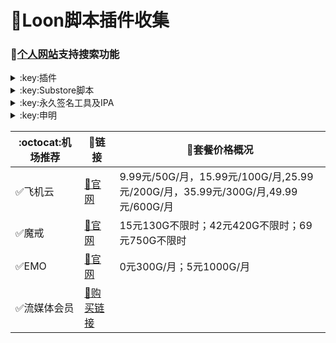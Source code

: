 # :balloon:Loon脚本插件收集  
### 🔔[个人网站](https://yfamily.vercel.app)支持搜索功能

<details>
   <summary>:key:插件</summary>   

🌟加入[插件仓库](https://loons.vercel.app)（原作者peng-ym） 请在[这里](https://github.com/deezertidal/private/issues/2)回复插件路径
|:octocat:插件|:link:链接|:pushpin:操作说明|
|--|--|--|
|:balloon:插件直装|[:link:链接地址](https://yfamily.vercel.app/loon.html)|手机访问
|:balloon:插件仓库|[:link:链接地址](https://loons.vercel.app)|手机访问
|:white_check_mark:4in1|[:link:链接地址](https://yfamily.vercel.app/plugin/4in1.plugin)|配置-插件-粘贴链接
|:white_check_mark:去广告|[:link:链接地址](https://yfamily.vercel.app/plugin/startingad.plugin)|配置-插件-粘贴链接
|:white_check_mark:去广告mix|[:link:链接地址](https://yfamily.vercel.app/plugin/adultra.plugin)|配置-插件-粘贴链接
|:white_check_mark:去广告mix+|[:link:链接地址](https://yfamily.vercel.app/plugin/adultraplus.plugin)|配置-插件-粘贴链接
|:white_check_mark:Sub-Store|[:link:链接地址](https://raw.githubusercontent.com/Peng-YM/Sub-Store/master/config/Loon.plugin)|配置-插件-粘贴链接
|:white_check_mark:百度云加速|[:link:链接地址](https://yfamily.vercel.app/plugin/BaiduCloud.plugin)|配置-插件-粘贴链接
|:white_check_mark:扫描全能王|[:link:链接地址](https://yfamily.vercel.app/plugin/CamScanner.plugin)|配置-插件-粘贴链接
|:white_check_mark:Emby|[:link:链接地址](https://yfamily.vercel.app/plugin/Emby.plugin)|配置-插件-粘贴链接
|:white_check_mark:酷我会员|[:link:链接地址](https://yfamily.vercel.app/plugin/KuwoVip.plugin)|配置-插件-粘贴链接
|:white_check_mark:酷我数字专辑解锁|[:link:链接地址](https://yfamily.vercel.app/plugin/kuwo-unlock.plugin)|配置-插件-粘贴链接
|:white_check_mark:历史价格|[:link:链接地址](https://yfamily.vercel.app/plugin/Price.plugin)|配置-插件-粘贴链接
|:white_check_mark:WPS会员解锁|[:link:链接地址](https://yfamily.vercel.app/plugin/WPS.plugin)|配置-插件-粘贴链接
|:white_check_mark:Nicegram会员解锁|[:link:链接地址](https://yfamily.vercel.app/plugin/nicegram.plugin)|配置-插件-粘贴链接
|:white_check_mark:财新文章解锁|[:link:链接地址](https://yfamily.vercel.app/plugin/caixin.plugin)|配置-插件-粘贴链接
|:white_check_mark:spotify会员解锁|[:link:链接地址](https://yfamily.vercel.app/plugin/SpotifyPremium.plugin)|配置-插件-粘贴链接
|:white_check_mark:SoundCloud Go+|[:link:链接地址](https://yfamily.vercel.app/plugin/soundcloud.plugin)|配置-插件-粘贴链接
|:white_check_mark:切换百度搜索|[:link:链接地址](https://yfamily.vercel.app/plugin/B-Search.plugin)|配置-插件-粘贴链接 地址栏输入bd+空格+关键字
|:white_check_mark:代理链路检测|[:link:链接地址](https://yfamily.vercel.app/plugin/NodeLinkCheck.plugin)|配置-插件-粘贴链接
|:white_check_mark:网络模式切换|[:link:链接地址](https://yfamily.vercel.app/plugin/Running-Mode.plugin)|配置-插件-粘贴链接 自行修改[脚本](https://yfamily.vercel.app/plugin/Running-Mode.js)参数
|:white_check_mark:波点音乐|[:link:链接地址](https://yfamily.vercel.app/plugin/Bodian.plugin)|配置-插件-粘贴链接
|:white_check_mark:禁用iOS更新|[:link:链接地址](https://yfamily.vercel.app/plugin/DisableUpdate.plugin)|配置-插件-粘贴链接
|:white_check_mark:奈飞评分|[:link:链接地址](https://yfamily.vercel.app/plugin/Ratings.plugin)|配置-插件-粘贴链接
|:white_check_mark:番茄小说|[:link:链接地址](https://yfamily.vercel.app/plugin/fanqienovel.plugin)|配置-插件-粘贴链接
|:white_check_mark:TestFlight|[:link:链接地址](https://yfamily.vercel.app/plugin/iRingo_TestFlight.plugin)|配置-插件-粘贴链接
|:white_check_mark:BoxJS|[:link:链接地址](https://raw.githubusercontent.com/chavyleung/scripts/master/box/rewrite/boxjs.rewrite.loon.tf.plugin)|配置-插件-粘贴链接-safari-boxjs.com-添加到主屏幕
|:white_check_mark:Bili换区|[:link:链接地址](https://raw.githubusercontent.com/Coldvvater/Loon/master/Plugin/Bili_Auto_Regions.plugin)|配置-插件-粘贴链接
|:white_check_mark:Q-Search|[:link:链接地址](https://raw.githubusercontent.com/Coldvvater/Loon/master/Plugin/Q-Search.plugin)|配置-插件-粘贴链接（需设置duckduckgo为默认搜索引擎）
|:white_check_mark:豆瓣影视|[:link:链接地址](https://raw.githubusercontent.com/Coldvvater/Loon/master/Plugin/DouBanPlay.plugin)|配置-插件-粘贴链接
|:white_check_mark:字幕增强双语|[:link:链接地址](https://raw.githubusercontent.com/DualSubs/DualSubs/main/plugin/DualSubs.plugin)|配置-插件-粘贴链接
|:white_check_mark:YouTube双语|[:link:链接地址](https://raw.githubusercontent.com/DualSubs/DualSubs/main/plugin/DualSubs.YouTube.plugin)|配置-插件-粘贴链接
|:white_check_mark:签到脚本Cookie获取|[:link:链接地址](https://raw.githubusercontent.com/NobyDa/Script/master/Loon/Loon_GetCookie.plugin)|配置-插件-粘贴链接
|:white_check_mark:TF账户管理|[:link:链接地址](https://raw.githubusercontent.com/NobyDa/Script/master/Loon/Loon_TF_Account.plugin)|配置-插件-粘贴链接
|:white_check_mark:巴哈姆特动画疯|[:link:链接地址](https://raw.githubusercontent.com/NobyDa/Script/master/Loon/Loon_Bahamut_ADS.plugin)|配置-插件-粘贴链接
|:white_check_mark:115网盘|[:link:链接地址](https://raw.githubusercontent.com/Tartarus2014/Loon-Script/master/Plugin/115.plugin)|配置-插件-粘贴链接
|:white_check_mark:节点流媒体支持检测|[:link:链接地址](https://raw.githubusercontent.com/Tartarus2014/Loon-Script/master/Plugin/MediaCheck.plugin)|配置-插件-粘贴链接
|:white_check_mark:微博去广告|[:link:链接地址](https://raw.githubusercontent.com/Tartarus2014/Loon-Script/master/Plugin/Block/WeiboAds.plugin)|配置-插件-粘贴链接
|:white_check_mark:知乎去广告|[:link:链接地址](https://raw.githubusercontent.com/Tartarus2014/Loon-Script/master/Plugin/Block/ZhiHu.plugin)|配置-插件-粘贴链接
|:white_check_mark:跳过代理检测|[:link:链接地址](https://raw.githubusercontent.com/Tartarus2014/Loon-Script/master/Plugin/skip-proxy.plugin)|配置-插件-粘贴链接
|:white_check_mark:DNS解析|[:link:链接地址](https://raw.githubusercontent.com/VirgilClyne/VirgilClyne/main/modules/DNS/DNS.plugin)|配置-插件-粘贴链接
|:white_check_mark:iOS天气|[:link:链接地址](https://raw.githubusercontent.com/VirgilClyne/iRingo/main/plugin/Weather.plugin)|配置-插件-粘贴链接
|:white_check_mark:iOS定位|[:link:链接地址](https://raw.githubusercontent.com/VirgilClyne/iRingo/main/plugin/Location.plugin)|配置-插件-粘贴链接
|:white_check_mark:iOSMitM|[:link:链接地址](https://raw.githubusercontent.com/VirgilClyne/iRingo/main/plugin/MitM.plugin)|配置-插件-粘贴链接
|:white_check_mark:Siri|[:link:链接地址](https://raw.githubusercontent.com/VirgilClyne/iRingo/main/plugin/Siri.plugin)|配置-插件-粘贴链接
|:white_check_mark:Apple News|[:link:链接地址](https://raw.githubusercontent.com/VirgilClyne/iRingo/main/plugin/News.plugin)|配置-插件-粘贴链接
|:white_check_mark:Apple TV|[:link:链接地址](https://raw.githubusercontent.com/VirgilClyne/iRingo/main/plugin/TV.plugin)|配置-插件-粘贴链接
|:white_check_mark:流利说解锁|[:link:链接地址](https://yfamily.vercel.app/plugin/lls.plugin)|配置-插件-粘贴链接
|:white_check_mark:JibJab|[:link:链接地址](https://yfamily.vercel.app/plugin/jibjab.plugin)|配置-插件-粘贴链接
|:white_check_mark:Mix Camera|[:link:链接地址](https://yfamily.vercel.app/plugin/mix.plugin)|配置-插件-粘贴链接
|:white_check_mark:Picsart|[:link:链接地址](https://yfamily.vercel.app/plugin/picsart.plugin)|配置-插件-粘贴链接
|:white_check_mark:Polarr|[:link:链接地址](https://yfamily.vercel.app/plugin/polarr.plugin)|配置-插件-粘贴链接
|:white_check_mark:皮皮虾|[:link:链接地址](https://yfamily.vercel.app/plugin/ppx.plugin)|配置-插件-粘贴链接
|:white_check_mark:VSCO|[:link:链接地址](https://yfamily.vercel.app/plugin/vsco.plugin)|配置-插件-粘贴链接
|:white_check_mark:小影|[:link:链接地址](https://yfamily.vercel.app/plugin/xiaoying.plugin)|配置-插件-粘贴链接
|:white_check_mark:香蕉视频|[:link:链接地址](https://yfamily.vercel.app/plugin/xjsp.plugin)|配置-插件-粘贴链接
|:white_check_mark:ColorWidgets小组件|[:link:链接地址](https://yfamily.vercel.app/plugin/colorwidgets.plugin)|配置-插件-粘贴链接
|:white_check_mark:Alarmy闹钟解锁|[:link:链接地址](https://yfamily.vercel.app/plugin/alarmy.plugin)|配置-插件-粘贴链接
|:white_check_mark:彩云天气提醒|[:link:链接地址](https://yfamily.vercel.app/plugin/caiyun.plugin)|配置-插件-粘贴链接
|:white_check_mark:Aloha浏览器|[:link:链接地址](https://yfamily.vercel.app/plugin/aloha.plugin)|配置-插件-粘贴链接
|:white_check_mark:BedtimeFan助眠风扇|[:link:链接地址](https://yfamily.vercel.app/plugin/BedtimeFan.plugin)|配置-插件-粘贴链接
|:white_check_mark:Bazaart解锁|[:link:链接地址](https://yfamily.vercel.app/plugin/bazaart.plugin)|配置-插件-粘贴链接
|:white_check_mark:DailyYoga解锁|[:link:链接地址](https://yfamily.vercel.app/plugin/daily-yoga.plugin)|配置-插件-粘贴链接
|:white_check_mark:Darkroom解锁|[:link:链接地址](https://yfamily.vercel.app/plugin/darkroom.plugin)|配置-插件-粘贴链接
|:white_check_mark:Fabulous解锁|[:link:链接地址](https://yfamily.vercel.app/plugin/fabulous.plugin)|配置-插件-粘贴链接
|:white_check_mark:Invideo解锁|[:link:链接地址](https://yfamily.vercel.app/plugin/invideo.plugin)|配置-插件-粘贴链接
|:white_check_mark:忆飞Gif解锁|[:link:链接地址](https://yfamily.vercel.app/plugin/giftr.plugin)|配置-插件-粘贴链接
|:white_check_mark:句读解锁|[:link:链接地址](https://yfamily.vercel.app/plugin/judou.plugin)|配置-插件-粘贴链接
|:white_check_mark:Kika会员解锁|[:link:链接地址](https://yfamily.vercel.app/plugin/kika.plugin)|配置-插件-粘贴链接
|:white_check_mark:Mojo会员解锁|[:link:链接地址](https://yfamily.vercel.app/plugin/mojo.plugin)|配置-插件-粘贴链接
|:white_check_mark:Musixmatch解锁|[:link:链接地址](https://yfamily.vercel.app/plugin/musixmatch.plugin)|配置-插件-粘贴链接
|:white_check_mark:MyFitnessPal解锁|[:link:链接地址](https://yfamily.vercel.app/plugin/myfitnesspal.plugin)|配置-插件-粘贴链接
|:white_check_mark:Now冥想解锁|[:link:链接地址](https://yfamily.vercel.app/plugin/now.plugin)|配置-插件-粘贴链接
|:white_check_mark:奶由壁纸解锁|[:link:链接地址](https://yfamily.vercel.app/plugin/nybz.plugin)|配置-插件-粘贴链接
|:white_check_mark:Piccollage解锁|[:link:链接地址](https://yfamily.vercel.app/plugin/piccollage.plugin)|配置-插件-粘贴链接
|:white_check_mark:Pixelcut解锁|[:link:链接地址](https://yfamily.vercel.app/plugin/pixelcut.plugin)|配置-插件-粘贴链接
|:white_check_mark:时光手账解锁|[:link:链接地址](https://yfamily.vercel.app/plugin/sgsz.plugin)|配置-插件-粘贴链接
|:white_check_mark:ShadowLink解锁会员节点|[:link:链接地址](https://yfamily.vercel.app/plugin/shadowlinkvpn.plugin)|配置-插件-粘贴链接
|:white_check_mark:Smallpdf解锁|[:link:链接地址](https://yfamily.vercel.app/plugin/smallpdf.plugin)|配置-插件-粘贴链接
|:white_check_mark:Tangerine解锁|[:link:链接地址](https://yfamily.vercel.app/plugin/tangerine.plugin)|配置-插件-粘贴链接
|:white_check_mark:Ten Percent解锁|[:link:链接地址](https://yfamily.vercel.app/plugin/tenpercent.plugin)|配置-插件-粘贴链接
|:white_check_mark:迅雷会员解锁|[:link:链接地址](https://yfamily.vercel.app/plugin/thunder.plugin)|配置-插件-粘贴链接
|:white_check_mark:Workout For Women解锁|[:link:链接地址](https://yfamily.vercel.app/plugin/wfw.plugin)|配置-插件-粘贴链接
|:white_check_mark:Widgetsmith解锁|[:link:链接地址](https://yfamily.vercel.app/plugin/widgetsmith.plugin)|配置-插件-粘贴链接
|:white_check_mark:万能变声器解锁|[:link:链接地址](https://yfamily.vercel.app/plugin/wnbsq.plugin)|配置-插件-粘贴链接
|:white_check_mark:指尖时光解锁会员|[:link:链接地址](https://yfamily.vercel.app/plugin/zjsg.plugin)|配置-插件-粘贴链接
|:white_check_mark:傲软抠图会员|[:link:链接地址](https://yfamily.vercel.app/plugin/apowersoft.plugin)|配置-插件-粘贴链接
|:white_check_mark:Appraven Pro|[:link:链接地址](https://yfamily.vercel.app/plugin/appraven.plugin)|配置-插件-粘贴链接
|:white_check_mark:布丁锁屏|[:link:链接地址](https://yfamily.vercel.app/plugin/bdsp.plugin)|配置-插件-粘贴链接
|:white_check_mark:Bilibili 1080P|[:link:链接地址](https://yfamily.vercel.app/plugin/bili.plugin)|配置-插件-粘贴链接
|:white_check_mark:BOOM会员解锁|[:link:链接地址](https://yfamily.vercel.app/plugin/boom.plugin)|配置-插件-粘贴链接
|:white_check_mark:克拉壁纸|[:link:链接地址](https://yfamily.vercel.app/plugin/clarity.plugin)|配置-插件-粘贴链接
|:white_check_mark:彩云天气SVIP|[:link:链接地址](https://yfamily.vercel.app/plugin/colorweather.plugin)|配置-插件-粘贴链接
|:white_check_mark:Ellabook VIP|[:link:链接地址](https://yfamily.vercel.app/plugin/ellabook.plugin)|配置-插件-粘贴链接
|:white_check_mark:Fimo Pro|[:link:链接地址](https://yfamily.vercel.app/plugin/fimo.plugin)|配置-插件-粘贴链接
|:white_check_mark:i Love PDF解锁|[:link:链接地址](https://yfamily.vercel.app/plugin/ilovepdf.plugin)|配置-插件-粘贴链接
|:white_check_mark:美图秀秀VIP|[:link:链接地址](https://yfamily.vercel.app/plugin/meituxx.plugin)|配置-插件-粘贴链接
|:white_check_mark:起伏会员解锁|[:link:链接地址](https://yfamily.vercel.app/plugin/qifu.plugin)|配置-插件-粘贴链接
|:white_check_mark:Symbolab Pro|[:link:链接地址](https://yfamily.vercel.app/plugin/symbolab.plugin)|配置-插件-粘贴链接
|:white_check_mark:Pixiv Show|[:link:链接地址](https://raw.githubusercontent.com/I-am-R-E/Functional-Store-Hub/Master/PixivShow/Loon.plugin)|配置-插件-粘贴链接
|:white_check_mark:B612咔叽|[:link:链接地址](https://yfamily.vercel.app/plugin/b612.plugin)|配置-插件-粘贴链接
|:white_check_mark:儿歌点点会员|[:link:链接地址](https://yfamily.vercel.app/plugin/egdd.plugin)|配置-插件-粘贴链接
|:white_check_mark:hyperweb会员解锁|[:link:链接地址](https://yfamily.vercel.app/plugin/hyperweb.plugin)|配置-插件-粘贴链接
|:white_check_mark:Molycam会员|[:link:链接地址](https://yfamily.vercel.app/plugin/molycam.plugin)|配置-插件-粘贴链接
|:white_check_mark:Photomath会员|[:link:链接地址](https://yfamily.vercel.app/plugin/photomath.plugin)|配置-插件-粘贴链接
|:white_check_mark:西窗烛解锁|[:link:链接地址](https://yfamily.vercel.app/plugin/xcz.plugin)|配置-插件-粘贴链接
|:white_check_mark:Accuweather解锁|[:link:链接地址](https://yfamily.vercel.app/plugin/accu.plugin)|配置-插件-粘贴链接
|:white_check_mark:Meistertask解锁|[:link:链接地址](https://yfamily.vercel.app/plugin/meistertask.plugin)|配置-插件-粘贴链接
|:white_check_mark:一言解锁|[:link:链接地址](https://yfamily.vercel.app/plugin/yiyan.plugin)|配置-插件-粘贴链接
|:white_check_mark:Fantastical解锁|[:link:链接地址](https://yfamily.vercel.app/plugin/fantastical.plugin)|配置-插件-粘贴链接
|:white_check_mark:云听解锁|[:link:链接地址](https://yfamily.vercel.app/plugin/yunting.plugin)|配置-插件-粘贴链接
|:white_check_mark:豌豆清单解锁|[:link:链接地址](https://yfamily.vercel.app/plugin/wdqd.plugin)|配置-插件-粘贴链接
|:white_check_mark:EMMO解锁|[:link:链接地址](https://yfamily.vercel.app/plugin/emmo.plugin)|配置-插件-粘贴链接
|:white_check_mark:小习惯解锁|[:link:链接地址](https://yfamily.vercel.app/plugin/xxg.plugin)|配置-插件-粘贴链接
|:white_check_mark:读书笔记解锁|[:link:链接地址](https://yfamily.vercel.app/plugin/dsbj.plugin)|配置-插件-粘贴链接
|:white_check_mark:斑马海报解锁|[:link:链接地址](https://yfamily.vercel.app/plugin/zebra.plugin)|配置-插件-粘贴链接
|:white_check_mark:My Plate解锁|[:link:链接地址](https://yfamily.vercel.app/plugin/myplate.plugin)|配置-插件-粘贴链接
|❌I AM解锁|[:link:链接地址](https://yfamily.vercel.app/plugin/iam.plugin)|配置-插件-粘贴链接
|:white_check_mark:iMuseum解锁|[:link:链接地址](https://yfamily.vercel.app/plugin/imuseum.plugin)|配置-插件-粘贴链接
|:white_check_mark:Audiomack解锁|[:link:链接地址](https://yfamily.vercel.app/plugin/audiomack.plugin)|配置-插件-粘贴链接
|:white_check_mark:Grammarly解锁|[:link:链接地址](https://yfamily.vercel.app/plugin/grammarly.plugin)|配置-插件-粘贴链接
|:white_check_mark:TOKCAM解锁|[:link:链接地址](https://yfamily.vercel.app/plugin/tokcam.plugin)|配置-插件-粘贴链接
|:white_check_mark:图图记账解锁|[:link:链接地址](https://yfamily.vercel.app/plugin/tutu.plugin)|配置-插件-粘贴链接
|:white_check_mark:WallCraft解锁|[:link:链接地址](https://yfamily.vercel.app/plugin/wallcraft.plugin)|配置-插件-粘贴链接
|:white_check_mark:新语听书解锁|[:link:链接地址](https://yfamily.vercel.app/plugin/xyts.plugin)|配置-插件-粘贴链接
|:white_check_mark:一甜相机解锁|[:link:链接地址](https://yfamily.vercel.app/plugin/yitian.plugin)|配置-插件-粘贴链接
|:white_check_mark:Grow解锁|[:link:链接地址](https://yfamily.vercel.app/plugin/grow.plugin)|配置-插件-粘贴链接
|:white_check_mark:Xmind思维导图|[:link:链接地址](https://yfamily.vercel.app/plugin/xmind.plugin)|配置-插件-粘贴链接
|:white_check_mark:微信公众号去广告|[:link:链接地址](https://yfamily.vercel.app/plugin/wechatad.plugin)|配置-插件-粘贴链接
|:white_check_mark:微博去广告|[:link:链接地址](https://yfamily.vercel.app/plugin/weiboad.plugin)|配置-插件-粘贴链接
|:white_check_mark:哔哩哔哩去广告|[:link:链接地址](https://yfamily.vercel.app/plugin/biliad.plugin)|配置-插件-粘贴链接
|:white_check_mark:喜马拉雅去广告|[:link:链接地址](https://yfamily.vercel.app/plugin/xmlyad.plugin)|配置-插件-粘贴链接
|:white_check_mark:网易蜗牛阅读|[:link:链接地址](https://yfamily.vercel.app/plugin/wnds.plugin)|配置-插件-粘贴链接
|:white_check_mark:马卡龙玩图|[:link:链接地址](https://yfamily.vercel.app/plugin/mklwt.plugin)|配置-插件-粘贴链接
|:white_check_mark:第一弹解锁|[:link:链接地址](https://yfamily.vercel.app/plugin/dyd.plugin)|配置-插件-粘贴链接
|:white_check_mark:海豚记账本|[:link:链接地址](https://yfamily.vercel.app/plugin/htjzb.plugin)|配置-插件-粘贴链接
|:white_check_mark:PEAK解锁|[:link:链接地址](https://yfamily.vercel.app/plugin/peak.plugin)|配置-插件-粘贴链接
|:white_check_mark:Pillow解锁|[:link:链接地址](https://yfamily.vercel.app/plugin/pillow.plugin)|配置-插件-粘贴链接
|:white_check_mark:PocketLists解锁|[:link:链接地址](https://yfamily.vercel.app/plugin/pocketlists.plugin)|配置-插件-粘贴链接
|:white_check_mark:知音漫客解锁|[:link:链接地址](https://yfamily.vercel.app/plugin/zymk.plugin)|配置-插件-粘贴链接
|:white_check_mark:有道云笔记解锁|[:link:链接地址](https://yfamily.vercel.app/plugin/ydybj.plugin)|配置-插件-粘贴链接
|:white_check_mark:Vista看天下解锁|[:link:链接地址](https://yfamily.vercel.app/plugin/vista.plugin)|配置-插件-粘贴链接
|:white_check_mark:PhotosShop Express会员解锁|[:link:链接地址](https://yfamily.vercel.app/plugin/photoshop.plugin)|配置-插件-粘贴链接
|:white_check_mark:人人视频去广告|[:link:链接地址](https://yfamily.vercel.app/plugin/rrsp.plugin)|配置-插件-粘贴链接
|:white_check_mark:七猫小说解锁|[:link:链接地址](https://yfamily.vercel.app/plugin/qmxs.plugin)|配置-插件-粘贴链接
|:white_check_mark:漫画台小程序解锁|[:link:链接地址](https://yfamily.vercel.app/plugin/mht.plugin)|配置-插件-粘贴链接
|:white_check_mark:Notability解锁|[:link:链接地址](https://yfamily.vercel.app/plugin/notability.plugin)|配置-插件-粘贴链接
|:white_check_mark:爱美剧解锁|[:link:链接地址](https://yfamily.vercel.app/plugin/amj.plugin)|配置-插件-粘贴链接
|:white_check_mark:白描黄金会员|[:link:链接地址](https://yfamily.vercel.app/plugin/baimiao.plugin)|配置-插件-粘贴链接
|:white_check_mark:OldRoll相机解锁|[:link:链接地址](https://yfamily.vercel.app/plugin/oldroll.plugin)|配置-插件-粘贴链接
|:white_check_mark:少年得到解锁会员|[:link:链接地址](https://yfamily.vercel.app/plugin/sndd.plugin)|配置-插件-粘贴链接
|:white_check_mark:大蓝鲸|[:link:链接地址](https://yfamily.vercel.app/plugin/dalanjing.plugin)|配置-插件-粘贴链接
|:white_check_mark:螺畤大语文解锁会员|[:link:链接地址](https://yfamily.vercel.app/plugin/lsdyw.plugin)|配置-插件-粘贴链接
|:white_check_mark:语文趣配音解锁会员|[:link:链接地址](https://yfamily.vercel.app/plugin/ywqpy.plugin)|配置-插件-粘贴链接
|:white_check_mark:配音秀解锁会员|[:link:链接地址](https://yfamily.vercel.app/plugin/pyx.plugin)|配置-插件-粘贴链接
|:white_check_mark:纸条年度会员解锁|[:link:链接地址](https://yfamily.vercel.app/plugin/zhitiao.plugin)|配置-插件-粘贴链接
|:white_check_mark:石墨文档解锁|[:link:链接地址](https://yfamily.vercel.app/plugin/smwd.plugin)|配置-插件-粘贴链接
|:white_check_mark:美篇解锁vip|[:link:链接地址](https://yfamily.vercel.app/plugin/meipian.plugin)|配置-插件-粘贴链接
|:white_check_mark:Adobe LightRoom解锁|[:link:链接地址](https://yfamily.vercel.app/plugin/lightroom.plugin)|配置-插件-粘贴链接
|:white_check_mark:Calm解锁|[:link:链接地址](https://yfamily.vercel.app/plugin/calm.plugin)|配置-插件-粘贴链接
|:white_check_mark:NFC门禁卡公交卡|[:link:链接地址](https://yfamily.vercel.app/plugin/nfc.plugin)|配置-插件-粘贴链接
|:white_check_mark:搜图神器|[:link:链接地址](https://yfamily.vercel.app/plugin/stsq.plugin)|配置-插件-粘贴链接
|:white_check_mark:https抓包|[:link:链接地址](https://yfamily.vercel.app/plugin/https.plugin)|配置-插件-粘贴链接
|:white_check_mark:SSA丝社|[:link:链接地址](https://yfamily.vercel.app/plugin/ssa.plugin)|配置-插件-粘贴链接
|:white_check_mark:小小优趣|[:link:链接地址](https://yfamily.vercel.app/plugin/xxyq.plugin)|配置-插件-粘贴链接
|:white_check_mark:幻影相册|[:link:链接地址](https://yfamily.vercel.app/plugin/hyxc.plugin)|配置-插件-粘贴链接
|:white_check_mark:精塾国学|[:link:链接地址](https://yfamily.vercel.app/plugin/jsgx.plugin)|配置-插件-粘贴链接
|:white_check_mark:PrettyUp|[:link:链接地址](https://yfamily.vercel.app/plugin/prettyup.plugin)|配置-插件-粘贴链接
|:white_check_mark:Cubox|[:link:链接地址](https://yfamily.vercel.app/plugin/cubox.plugin)|配置-插件-粘贴链接
|:white_check_mark:pandora订阅管理|[:link:链接地址](https://yfamily.vercel.app/plugin/pandora.plugin)|配置-插件-粘贴链接
|:white_check_mark:微信阅读积分兑换|[:link:链接地址](https://yfamily.vercel.app/plugin/wechatread.plugin)|请查阅脚本内教程
|:white_check_mark:来音智能陪练|[:link:链接地址](https://yfamily.vercel.app/plugin/ly.plugin)|配置-插件-粘贴链接
|:white_check_mark:熊掌记|[:link:链接地址](https://yfamily.vercel.app/plugin/xzj.plugin)|配置-插件-粘贴链接
|❌Notboring解锁|[:link:链接地址](https://yfamily.vercel.app/plugin/notboring.plugin)|配置-插件-粘贴链接
|:white_check_mark:如期扫码解锁|[:link:链接地址](https://yfamily.vercel.app/plugin/rq.plugin)|配置-插件-粘贴链接
|:white_check_mark:CEO周课|[:link:链接地址](https://yfamily.vercel.app/plugin/ceo.plugin)|配置-插件-粘贴链接
|:white_check_mark:Fileball|[:link:链接地址](https://yfamily.vercel.app/plugin/fileball.plugin)|配置-插件-粘贴链接
|:white_check_mark:1blocker|[:link:链接地址](https://yfamily.vercel.app/plugin/1blocker.plugin)|配置-插件-粘贴链接
|:white_check_mark:AI换脸秀|[:link:链接地址](https://yfamily.vercel.app/plugin/ai.plugin)|配置-插件-粘贴链接
|:white_check_mark:proknockout|[:link:链接地址](https://yfamily.vercel.app/plugin/proknockout.plugin)|配置-插件-粘贴链接
|:white_check_mark:青柠海报|[:link:链接地址](https://yfamily.vercel.app/plugin/qnhb.plugin)|配置-插件-粘贴链接
|:white_check_mark:FainTV|[:link:链接地址](https://yfamily.vercel.app/plugin/faintv.plugin)|配置-插件-粘贴链接
|:white_check_mark:微信听书|[:link:链接地址](https://yfamily.vercel.app/plugin/wxts.plugin)|配置-插件-粘贴链接
|:white_check_mark:人民日报去广告|[:link:链接地址](https://yfamily.vercel.app/plugin/rmrb.plugin)|配置-插件-粘贴链接
|:white_check_mark:爱企查|[:link:链接地址](https://yfamily.vercel.app/plugin/aqc.plugin)|配置-插件-粘贴链接
|:white_check_mark:微信读书免费卡解锁|[:link:链接地址](https://yfamily.vercel.app/plugin/wxds.plugin)|配置-插件-粘贴链接
|:white_check_mark:chic|[:link:链接地址](https://yfamily.vercel.app/plugin/chic.plugin)|配置-插件-粘贴链接
|:white_check_mark:有道词典|[:link:链接地址](https://yfamily.vercel.app/plugin/ydcd.plugin)|配置-插件-粘贴链接
|:white_check_mark:一路听天下|[:link:链接地址](https://yfamily.vercel.app/plugin/ylttx.plugin)|配置-插件-粘贴链接
|:white_check_mark:网速测试大师|[:link:链接地址](https://yfamily.vercel.app/plugin/wscsds.plugin)|配置-插件-粘贴链接
|:white_check_mark:网速管家|[:link:链接地址](https://yfamily.vercel.app/plugin/wsgj.plugin)|配置-插件-粘贴链接
|:white_check_mark:EFEKT美易|[:link:链接地址](https://yfamily.vercel.app/plugin/efekt.plugin)|配置-插件-粘贴链接
|:white_check_mark:WPS稻壳|[:link:链接地址](https://yfamily.vercel.app/plugin/doc.plugin)|配置-插件-粘贴链接
|:white_check_mark:米克锁屏|[:link:链接地址](https://yfamily.vercel.app/plugin/mksp.plugin)|配置-插件-粘贴链接
|:white_check_mark:阿布睡前故事|[:link:链接地址](https://yfamily.vercel.app/plugin/absqgs.plugin)|配置-插件-粘贴链接
|:white_check_mark:collart|[:link:链接地址](https://yfamily.vercel.app/plugin/collart.plugin)|配置-插件-粘贴链接
|:white_check_mark:博商小麦|[:link:链接地址](https://yfamily.vercel.app/plugin/bsxm.plugin)|配置-插件-粘贴链接
|:white_check_mark:MEMRISE|[:link:链接地址](https://yfamily.vercel.app/plugin/memrise.plugin)|配置-插件-粘贴链接
|:white_check_mark:堆糖|[:link:链接地址](https://yfamily.vercel.app/plugin/duitang.plugin)|配置-插件-粘贴链接
|:white_check_mark:Flomo|[:link:链接地址](https://yfamily.vercel.app/plugin/folomo.plugin)|配置-插件-粘贴链接
|:white_check_mark:APTV|[:link:链接地址](https://yfamily.vercel.app/plugin/aptv.plugin)|配置-插件-粘贴链接
|:white_check_mark:香哈菜谱大全|[:link:链接地址](https://yfamily.vercel.app/plugin/cp.plugin)|配置-插件-粘贴链接
|:white_check_mark:长相思|[:link:链接地址](https://yfamily.vercel.app/plugin/cxs.plugin)|配置-插件-粘贴链接
|:white_check_mark:电子请柬制作|[:link:链接地址](https://yfamily.vercel.app/plugin/dzqj.plugin)|配置-插件-粘贴链接
|:white_check_mark:黄油相机|[:link:链接地址](https://yfamily.vercel.app/plugin/hyxj.plugin)|配置-插件-粘贴链接
|:white_check_mark:Lingokids|[:link:链接地址](https://yfamily.vercel.app/plugin/lingokids.plugin)|配置-插件-粘贴链接
|:white_check_mark:百度文库阅读解锁|[:link:链接地址](https://yfamily.vercel.app/plugin/bdwk.plugin)|配置-插件-粘贴链接
|:white_check_mark:Craft|[:link:链接地址](https://yfamily.vercel.app/plugin/craft.plugin)|配置-插件-粘贴链接
|:white_check_mark:Panda小组件|[:link:链接地址](https://yfamily.vercel.app/plugin/panda.plugin)|配置-插件-粘贴链接
|:white_check_mark:Keep|[:link:链接地址](https://yfamily.vercel.app/plugin/keep.plugin)|配置-插件-粘贴链接
|:white_check_mark:Documents|[:link:链接地址](https://yfamily.vercel.app/plugin/documents.plugin)|配置-插件-粘贴链接
|:white_check_mark:Planny|[:link:链接地址](https://yfamily.vercel.app/plugin/planny.plugin)|配置-插件-粘贴链接
|:white_check_mark:Ego Reader|[:link:链接地址](https://yfamily.vercel.app/plugin/ego.plugin)|配置-插件-粘贴链接
|:white_check_mark:极速扫描仪|[:link:链接地址](https://yfamily.vercel.app/plugin/jssmy.plugin)|配置-插件-粘贴链接
|:white_check_mark:指尖笔记|[:link:链接地址](https://yfamily.vercel.app/plugin/zjbj.plugin)|配置-插件-粘贴链接
|:white_check_mark:钱迹|[:link:链接地址](https://yfamily.vercel.app/plugin/qj.plugin)|配置-插件-粘贴链接
|:white_check_mark:Agenda|[:link:链接地址](https://yfamily.vercel.app/plugin/agenda.plugin)|配置-插件-粘贴链接
|:white_check_mark:多重搜索|[:link:链接地址](https://yfamily.vercel.app/plugin/multisearch.plugin)|配置-插件-粘贴链接
|:white_check_mark:即刻运动|[:link:链接地址](https://yfamily.vercel.app/plugin/jkyd.plugin)|配置-插件-粘贴链接
|:white_check_mark:Day One|[:link:链接地址](https://yfamily.vercel.app/plugin/dayone.plugin)|配置-插件-粘贴链接
|:white_check_mark:Usage|[:link:链接地址](https://yfamily.vercel.app/plugin/usage.plugin)|配置-插件-粘贴链接
|:white_check_mark:谜底时钟|[:link:链接地址](https://yfamily.vercel.app/plugin/mdsz.plugin)|配置-插件-粘贴链接
|:white_check_mark:MoenyThings|[:link:链接地址](https://yfamily.vercel.app/plugin/moneythings.plugin)|配置-插件-粘贴链接
|:white_check_mark:手机扫描仪|[:link:链接地址](https://yfamily.vercel.app/plugin/sjsmy.plugin)|配置-插件-粘贴链接
|:white_check_mark:Sorted|[:link:链接地址](https://yfamily.vercel.app/plugin/sorted.plugin)|配置-插件-粘贴链接
|:white_check_mark:尽简衣橱|[:link:链接地址](https://yfamily.vercel.app/plugin/jjyc.plugin)|配置-插件-粘贴链接
|:white_check_mark:看理想|[:link:链接地址](https://yfamily.vercel.app/plugin/klx.plugin)|配置-插件-粘贴链接
|:white_check_mark:目标地图|[:link:链接地址](https://yfamily.vercel.app/plugin/mbdt.plugin)|配置-插件-粘贴链接
|:white_check_mark:拼图酱|[:link:链接地址](https://yfamily.vercel.app/plugin/ptj.plugin)|配置-插件-粘贴链接
|:white_check_mark:向日葵阅读|[:link:链接地址](https://yfamily.vercel.app/plugin/xrk.plugin)|配置-插件-粘贴链接
|:white_check_mark:卡片日记|[:link:链接地址](https://yfamily.vercel.app/plugin/kprj.plugin)|配置-插件-粘贴链接
|:white_check_mark:莉景天气|[:link:链接地址](https://yfamily.vercel.app/plugin/ljtq.plugin)|配置-插件-粘贴链接
|:white_check_mark:Motivation|[:link:链接地址](https://yfamily.vercel.app/plugin/motivation.plugin)|配置-插件-粘贴链接
|:white_check_mark:PDF Viewer|[:link:链接地址](https://yfamily.vercel.app/plugin/pdfviewer.plugin)|配置-插件-粘贴链接
|:white_check_mark:Percento|[:link:链接地址](https://yfamily.vercel.app/plugin/percento.plugin)|配置-插件-粘贴链接
|:white_check_mark:Pixelance|[:link:链接地址](https://yfamily.vercel.app/plugin/pixelance.plugin)|配置-插件-粘贴链接
|:white_check_mark:Retake|[:link:链接地址](https://yfamily.vercel.app/plugin/retake.plugin)|配置-插件-粘贴链接
|:white_check_mark:色采|[:link:链接地址](https://yfamily.vercel.app/plugin/sc.plugin)|配置-插件-粘贴链接
|:white_check_mark:闪萌表情|[:link:链接地址](https://yfamily.vercel.app/plugin/smbq.plugin)|配置-插件-粘贴链接
|:white_check_mark:音频剪辑|[:link:链接地址](https://yfamily.vercel.app/plugin/ypjj.plugin)|配置-插件-粘贴链接
|:white_check_mark:Varlens|[:link:链接地址](https://yfamily.vercel.app/plugin/varlens.plugin)|配置-插件-粘贴链接
|:white_check_mark:一木记账|[:link:链接地址](https://yfamily.vercel.app/plugin/ymjz.plugin)|配置-插件-粘贴链接
|:white_check_mark:Drafts|[:link:链接地址](https://yfamily.vercel.app/plugin/drafts.plugin)|配置-插件-粘贴链接
|:white_check_mark:叮叮水印相机|[:link:链接地址](https://yfamily.vercel.app/plugin/ddsyxj.plugin)|配置-插件-粘贴链接
|:white_check_mark:Emote|[:link:链接地址](https://yfamily.vercel.app/plugin/emote.plugin)|配置-插件-粘贴链接
|:white_check_mark:灵敢足迹|[:link:链接地址](https://yfamily.vercel.app/plugin/lgzj.plugin)|配置-插件-粘贴链接
|:white_check_mark:7分钟HIIT运动|[:link:链接地址](https://yfamily.vercel.app/plugin/seven.plugin)|配置-插件-粘贴链接
|:white_check_mark:私密相册管家|[:link:链接地址](https://yfamily.vercel.app/plugin/smxcgj.plugin)|配置-插件-粘贴链接
|:white_check_mark:FitnessView|[:link:链接地址](https://yfamily.vercel.app/plugin/fnv.plugin)|配置-插件-粘贴链接
|:white_check_mark:TODO清单|[:link:链接地址](https://yfamily.vercel.app/plugin/todo.plugin)|配置-插件-粘贴链接
|:white_check_mark:淘票票评分|[:link:链接地址](https://yfamily.vercel.app/plugin/tpp.plugin)|配置-插件-粘贴链接
|:white_check_mark:天天豆|[:link:链接地址](https://yfamily.vercel.app/plugin/ttd.plugin)|配置-插件-粘贴链接
|:white_check_mark:咖映|[:link:链接地址](https://yfamily.vercel.app/plugin/ky.plugin)|配置-插件-粘贴链接
|:white_check_mark:VCUS|[:link:链接地址](https://yfamily.vercel.app/plugin/vcus.plugin)|配置-插件-粘贴链接
|:white_check_mark:傲软PDF编辑|[:link:链接地址](https://yfamily.vercel.app/plugin/arpdfbj.plugin)|配置-插件-粘贴链接
|:white_check_mark:傲软投屏|[:link:链接地址](https://yfamily.vercel.app/plugin/artp.plugin)|配置-插件-粘贴链接
|:white_check_mark:幻休|[:link:链接地址](https://yfamily.vercel.app/plugin/hx.plugin)|配置-插件-粘贴链接
|:white_check_mark:绘影字幕|[:link:链接地址](https://yfamily.vercel.app/plugin/hyzm.plugin)|配置-插件-粘贴链接
|:white_check_mark:汇中考|[:link:链接地址](https://yfamily.vercel.app/plugin/hzk.plugin)|配置-插件-粘贴链接
|:white_check_mark:iScreen|[:link:链接地址](https://yfamily.vercel.app/plugin/iscreen.plugin)|配置-插件-粘贴链接
|:white_check_mark:小组件盒子|[:link:链接地址](https://yfamily.vercel.app/plugin/xzjhz.plugin)|配置-插件-粘贴链接
|:white_check_mark:佐糖|[:link:链接地址](https://yfamily.vercel.app/plugin/zt.plugin)|配置-插件-粘贴链接
|:white_check_mark:飞鱼计划|[:link:链接地址](https://yfamily.vercel.app/plugin/fyjh.plugin)|配置-插件-粘贴链接
|:white_check_mark:过期啦|[:link:链接地址](https://yfamily.vercel.app/plugin/gql.plugin)|配置-插件-粘贴链接
|:white_check_mark:乃糖小组件|[:link:链接地址](https://yfamily.vercel.app/plugin/nt.plugin)|配置-插件-粘贴链接
|:white_check_mark:一书一课|[:link:链接地址](https://yfamily.vercel.app/plugin/ysyk.plugin)|配置-插件-粘贴链接
|:white_check_mark:充电助手|[:link:链接地址](https://yfamily.vercel.app/plugin/cdzs.plugin)|配置-插件-粘贴链接
|:white_check_mark:电视家|[:link:链接地址](https://yfamily.vercel.app/plugin/dsj.plugin)|配置-插件-粘贴链接
|:white_check_mark:Endel|[:link:链接地址](https://yfamily.vercel.app/plugin/endel.plugin)|配置-插件-粘贴链接
|:white_check_mark:格至日记|[:link:链接地址](https://yfamily.vercel.app/plugin/gzrj.plugin)|配置-插件-粘贴链接
|:white_check_mark:高德地图去广告|[:link:链接地址](https://yfamily.vercel.app/plugin/gddt.plugin)|配置-插件-粘贴链接
|:white_check_mark:好事发生|[:link:链接地址](https://yfamily.vercel.app/plugin/hsfs.plugin)|配置-插件-粘贴链接
|:white_check_mark:简讯|[:link:链接地址](https://yfamily.vercel.app/plugin/jianxun.plugin)|配置-插件-粘贴链接
|:white_check_mark:可拍|[:link:链接地址](https://yfamily.vercel.app/plugin/kepai.plugin)|配置-插件-粘贴链接
|:white_check_mark:Lifeviewer|[:link:链接地址](https://yfamily.vercel.app/plugin/lifeviewer.plugin)|配置-插件-粘贴链接
|:white_check_mark:Relens|[:link:链接地址](https://yfamily.vercel.app/plugin/relens.plugin)|配置-插件-粘贴链接
|:white_check_mark:Vivacut|[:link:链接地址](https://yfamily.vercel.app/plugin/vivacut.plugin)|配置-插件-粘贴链接
|:white_check_mark:Watchout|[:link:链接地址](https://yfamily.vercel.app/plugin/watchout.plugin)|配置-插件-粘贴链接
|:white_check_mark:无痕去水印|[:link:链接地址](https://yfamily.vercel.app/plugin/whqsy.plugin)|配置-插件-粘贴链接
|:white_check_mark:节点信息查询|[:link:链接地址](https://yfamily.vercel.app/plugin/GeoLocation.plugin)|配置-插件-粘贴链接
|:white_check_mark:一键换脸|[:link:链接地址](https://yfamily.vercel.app/plugin/yjhl.plugin)|配置-插件-粘贴链接
|:white_check_mark:Styleart|[:link:链接地址](https://yfamily.vercel.app/plugin/styleart.plugin)|配置-插件-粘贴链接
|:white_check_mark:流媒体解锁查询|[:link:链接地址](https://yfamily.vercel.app/plugin/MediaChecker.plugin)|配置-插件-粘贴链接
|:white_check_mark:7动|[:link:链接地址](https://yfamily.vercel.app/plugin/7dong.plugin)|配置-插件-粘贴链接
|:white_check_mark:生活指数通知|[:link:链接地址](https://yfamily.vercel.app/plugin/lifeindex.plugin)|配置-插件-粘贴链接
|:white_check_mark:海报工厂|[:link:链接地址](https://yfamily.vercel.app/plugin/hbgc.plugin)|配置-插件-粘贴链接
|:white_check_mark:我的番茄|[:link:链接地址](https://yfamily.vercel.app/plugin/wdfq.plugin)|配置-插件-粘贴链接
|:white_check_mark:FoMz|[:link:链接地址](https://yfamily.vercel.app/plugin/fomz.plugin)|配置-插件-粘贴链接
|:white_check_mark:日杂相机|[:link:链接地址](https://yfamily.vercel.app/plugin/rzxj.plugin)|配置-插件-粘贴链接
|:white_check_mark:古诗词大全|[:link:链接地址](https://yfamily.vercel.app/plugin/gscdq.plugin)|配置-插件-粘贴链接
|:white_check_mark:Mondly|[:link:链接地址](https://yfamily.vercel.app/plugin/mondly.plugin)|配置-插件-粘贴链接
|:white_check_mark:猫头鹰文件|[:link:链接地址](https://yfamily.vercel.app/plugin/mtywj.plugin)|配置-插件-粘贴链接
|:white_check_mark:YouTube去广告|[:link:链接地址](https://yfamily.vercel.app/plugin/youtube.plugin)|配置-插件-粘贴链接
|:white_check_mark:汉堡儿童故事|[:link:链接地址](https://yfamily.vercel.app/plugin/hbetgs.plugin)|配置-插件-粘贴链接
|:white_check_mark:iconKiller|[:link:链接地址](https://yfamily.vercel.app/plugin/iconkiller.plugin)|配置-插件-粘贴链接
|:white_check_mark:中华诗词库|[:link:链接地址](https://yfamily.vercel.app/plugin/zhsck.plugin)|配置-插件-粘贴链接
|:white_check_mark:字体册|[:link:链接地址](https://yfamily.vercel.app/plugin/ztc.plugin)|配置-插件-粘贴链接
|:white_check_mark:配音|[:link:链接地址](https://yfamily.vercel.app/plugin/peiyin.plugin)|配置-插件-粘贴链接
|:white_check_mark:AdGuard|[:link:链接地址](https://yfamily.vercel.app/plugin/adguard.plugin)|配置-插件-粘贴链接
|:white_check_mark:阿里云盘签到|[:link:链接地址](https://yfamily.vercel.app/plugin/aliyun.plugin)|配置-插件-粘贴链接





****
* 解锁类插件一般需要登录账号恢复购买，如不生效，请卸载重装。
* 除集合类外，脚本插件均署名原作者，如有署名错误，请联系邮箱更正。
* 如需修改或分享，请保留作者信息。

</details>



<details>
  <summary>:key:Substore脚本</summary>  

|:octocat:Sub-Store脚本|:link:链接|:pushpin:操作说明|
|--|--|--|
|:white_check_mark:脚本操作：重命名|[:link:链接地址](https://raw.githubusercontent.com/qwerzl/rename.js/main/rename.js#input=zh&output=zh&airport=你需要的机场名)|SubStore-订阅编辑-添加操作-脚本操作-粘贴链接（自行修改自己的机场名）
|:white_check_mark:脚本过滤：筛选80 443端口|[:link:链接地址](https://raw.githubusercontent.com/deezertidal/private/main/port-filter.js)|SubStore-订阅编辑-添加操作-脚本过滤-粘贴链接
|:white_check_mark:脚本过滤：筛选80,443，vmess,ws节点(免流节点)|[:link:链接地址](https://raw.githubusercontent.com/deezertidal/private/main/nodes-filter.js)|SubStore-订阅编辑-添加操作-脚本过滤-粘贴链接
|:white_check_mark:脚本操作：修改host混淆|[:link:链接地址](https://raw.githubusercontent.com/deezertidal/private/main/vmess-host.js)|SubStore-订阅编辑-添加操作-脚本操作-粘贴链接（自行修改参数）

</details>


<details>

  <summary>:key:永久签名工具及IPA</summary>  
  
|:octocat:签名工具|:link:链接|:pushpin:操作说明|
|--|--|--|
|:white_check_mark:TrollStore 永久签名|[:link:教程](https://github.com/deezertidal/shadowrocket-rules/blob/main/TrollStore.MD)|支持iOS14.0-15.4.1
|:white_check_mark:Youtube.ipa|[:link:链接地址](https://github.com/qnblackcat/uYouPlus/releases/download/v18.08.1-2.3.1/uYouPlus_18.08.1_2.3.1.ipa)|去广告 后台播放音乐 画中画
|:white_check_mark:微信双开.ipa|[:link:链接地址](https://github.com/zwf234/WeChat/releases)|双开
|:white_check_mark:Appstore++|[:link:链接地址](https://ipa.store/2886.html)|降级工具
|:white_check_mark:Tiktok.ipa|[:link:链接地址](https://drive.google.com/file/d/1XMbpcMiv2yYEw6ApYG8sCL9oGNbPpcJ5/view?usp=drivesdk)|内置换区功能
|:white_check_mark:No homebar|[:link:链接地址](https://appdb.to/app/cydia/1900001061)|隐藏屏幕底部横条
|:white_check_mark:Trollspeed.ipa|[:link:链接地址](https://drive.google.com/file/d/17HIcHpiclJnFi_pAVpc71rTsDAL3JKCn/view)|显示网速
|:white_check_mark:其他.ipa|[:link:链接地址](https://appdb.to/search/?type=cydia)，[:link:链接地址](https://ipa.store)|



</details>


 <details>
  <summary>:key:申明</summary>

## :warning:免责声明：

* 本项目涉及的任何解锁和解密分析脚本仅用于资源共享和学习研究，不能保证其合法性，准确性，完整性和有效性，请根据情况自行判断.

* 间接使用脚本的任何用户，包括但不限于建立VPS或在某些行为违反国家/地区法律或相关法规的情况下进行传播, 本项目对于由此引起的任何隐私泄漏或其他后果概不负责.

* 请勿将Script项目的任何内容用于商业或非法目的，否则后果自负.

* 如果任何单位或个人认为该项目的脚本可能涉嫌侵犯其权利，则应及时通知并提供身份证明，所有权证明，我们将在收到认证文件后删除相关脚本.

* 对任何脚本问题概不负责，包括但不限于由任何脚本错误导致的任何损失或损害.

* 您必须在下载后的24小时内从计算机或手机中完全删除以上内容.

* 任何以任何方式查看此项目的人或直接或间接使用该Script项目的任何脚本的使用者都应仔细阅读此声明。保留随时更改或补充此免责声明的权利。一旦使用并复制了任何相关脚本或Script项目的规则，则视为您已接受此免责声明.

### 特别感谢（排名不分先后,如有遗漏请提醒补充）：

* [@ddgksf2013](https://github.com/ddgksf2013)

* [@Marol62926](https://github.com/Marol62926)

* [@Tartarus2014](https://github.com/Tartarus2014)

* [@I-am-R-E](https://github.com/I-am-R-E)

* [@yqc007](https://github.com/yqc007)

* [@nzw9314](https://github.com/nzw9314)

* [@Qure](https://github.com/Koolson/Qure)

* [@Orz](https://github.com/Orz-3/mini)

* [@NobyDa](https://github.com/NobyDa)

* [@lhie1](https://github.com/lhie1)

* [@ConnersHua](https://github.com/ConnersHua)

* [@chavyleung](https://github.com/chavyleung)

* [@yichahucha](https://github.com/yichahucha)

* [@langkhach270389](https://github.com/langkhach270389)

* [@Choler](https://github.com/Choler)

* [@onewayticket255](https://github.com/onewayticket255)

* [@NavePnow](https://github.com/NavePnow)

* [@Meeta](https://github.com/MeetaGit)

* [@Neurogram-R](https://github.com/Neurogram-R)

* [@sazs34](https://github.com/sazs34)

* [@uniqueque](https://github.com/uniqueque)

* [@eHpo](https://github.com/eHpo1/Rules)

* [@Sunert](https://github.com/Sunert/Scripts)

* [@songyangzz](https://github.com/songyangzz/QuantumultX.git)

* [@zZPiglet](https://github.com/zZPiglet/Task.git)

* [@Peng-YM](https://github.com/Peng-YM/QuanX)

* [@evilbutcher](https://github.com/evilbutcher/Quantumult_X/tree/master)

* [@lxk0301](https://gitee.com/lxk0301/jd_scripts/tree/master/)

* [@toulanboy](https://github.com/toulanboy/scripts)

* [@lowking](https://github.com/lowking/Scripts)
 </details>

|:octocat:机场推荐|:link:链接| :pushpin:套餐价格概况
|--|--|--|
|:white_check_mark:飞机云|[:link:官网](https://feijicloud.com/auth/register?code=iMgM)|9.99元/50G/月，15.99元/100G/月,25.99元/200G/月，35.99元/300G/月,49.99元/600G/月
|:white_check_mark:魔戒|[:link:官网](https://mojie.me/#/register?code=tq2kydAz)|15元130G不限时；42元420G不限时；69元750G不限时
|:white_check_mark:EMO|[:link:官网](https://yyds.emovpn.top/#/register?code=7KLxhYOS)|0元300G/月；5元1000G/月
|:white_check_mark:流媒体会员|[:link:购买链接](https://ihezu.gold/r8YMSR)|  
